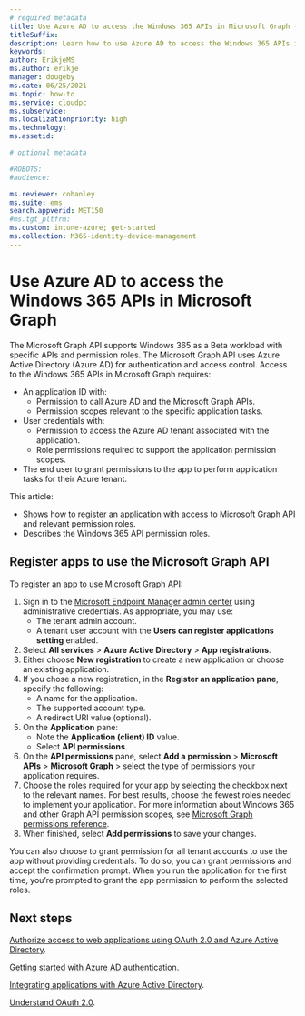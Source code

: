 ```yaml
---
# required metadata
title: Use Azure AD to access the Windows 365 APIs in Microsoft Graph - Azure | Microsoft Docs
titleSuffix:
description: Learn how to use Azure AD to access the Windows 365 APIs in Microsoft Graph.
keywords:
author: ErikjeMS  
ms.author: erikje
manager: dougeby
ms.date: 06/25/2021
ms.topic: how-to
ms.service: cloudpc
ms.subservice:
ms.localizationpriority: high
ms.technology:
ms.assetid: 

# optional metadata

#ROBOTS:
#audience:

ms.reviewer: cohanley
ms.suite: ems
search.appverid: MET150
#ms.tgt_pltfrm:
ms.custom: intune-azure; get-started
ms.collection: M365-identity-device-management
---
```


# Use Azure AD to access the Windows 365 APIs in Microsoft Graph

The Microsoft Graph API supports Windows 365 as a Beta workload with specific APIs and permission roles. The Microsoft Graph API uses Azure Active Directory (Azure AD) for authentication and access control. Access to the Windows 365 APIs in Microsoft Graph requires:

- An application ID with:
  - Permission to call Azure AD and the Microsoft Graph APIs.
  - Permission scopes relevant to the specific application tasks.
- User credentials with:
  - Permission to access the Azure AD tenant associated with the application.
  - Role permissions required to support the application permission scopes.
- The end user to grant permissions to the app to perform application tasks for their Azure tenant.

This article:

- Shows how to register an application with access to Microsoft Graph API and relevant permission roles.
- Describes the Windows 365 API permission roles.

## Register apps to use the Microsoft Graph API

To register an app to use Microsoft Graph API:

1. Sign in to the [Microsoft Endpoint Manager admin center](https://admin.microsoft.com/) using administrative credentials. As appropriate, you may use:
    - The tenant admin account.
    - A tenant user account with the **Users can register applications setting** enabled.
2. Select **All services** > **Azure Active Directory** > **App registrations**.
3. Either choose **New registration** to create a new application or choose an existing application.
4. If you chose a new registration, in the **Register an application pane**, specify the following:
    - A name for the application.
    - The supported account type.
    - A redirect URI value (optional).
5. On the **Application** pane:
    - Note the **Application (client) ID** value.
    - Select **API permissions**.
6. On the **API permissions** pane, select **Add a permission** > **Microsoft APIs** > **Microsoft Graph** > select the type of permissions your application requires.
7. Choose the roles required for your app by selecting the checkbox next to the relevant names. For best results, choose the fewest roles needed to implement your application. For more information about Windows 365 and other Graph API permission scopes, see [Microsoft Graph permissions reference](/graph/permissions-reference).
8. When finished, select **Add permissions** to save your changes.

You can also choose to grant permission for all tenant accounts to use the app without providing credentials. To do so, you can grant permissions and accept the confirmation prompt. When you run the application for the first time, you’re prompted to grant the app permission to perform the selected roles.

<!-- ########################## -->
## Next steps

[Authorize access to web applications using OAuth 2.0 and Azure Active Directory](/azure/active-directory/develop/active-directory-protocols-oauth-code).

[Getting started with Azure AD authentication](https://www.visualstudio.com/docs/integrate/get-started/auth/oauth).

[Integrating applications with Azure Active Directory](/azure/active-directory/develop/active-directory-integrating-applications).

[Understand OAuth 2.0](https://oauth.net/2/).

